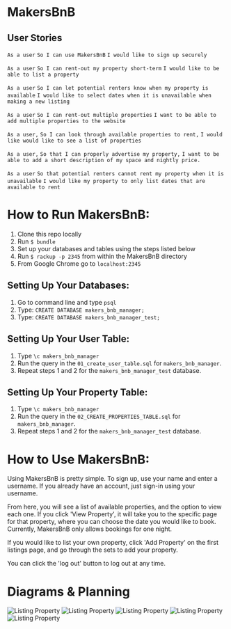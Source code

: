 # MakersBnB

## User Stories

```As a user```
```So I can use MakersBnB```
```I would like to sign up securely```

```As a user``` 
```So I can rent-out my property short-term```
```I would like to be able to list a property```

```As a user```
```So I can let potential renters know when my property is available```
```I would like to select dates when it is unavailable when making a new listing```

```As a user```
```So I can rent-out multiple properties```
```I want to be able to add multiple properties to the website```

```As a user,```
```So I can look through available properties to rent,```
```I would like would like to see a list of properties ```

```As a user,```
```So that I can properly advertise my property,```
```I want to be able to add a short description of my space and nightly price.```

```As a user```
```So that potential renters cannot rent my property when it is unavailable```
```I would like my property to only list dates that are available to rent```

# How to Run MakersBnB:

1. Clone this repo locally
2. Run ```$ bundle``` 
3. Set up your databases and tables using the steps listed below
4. Run ```$ rackup -p 2345``` from within the MakersBnB directory
5. From Google Chrome go to `localhost:2345`

## Setting Up Your Databases:

1. Go to command line and type `psql`
2. Type: `CREATE DATABASE makers_bnb_manager;`
3. Type: `CREATE DATABASE makers_bnb_manager_test;`

## Setting Up Your User Table:

1. Type `\c makers_bnb_manager`
2. Run the query in the `01_create_user_table.sql` for `makers_bnb_manager`.
3. Repeat steps 1 and 2 for the `makers_bnb_manager_test` database.

## Setting Up Your Property Table:

1. Type `\c makers_bnb_manager`
2. Run the query in the `02_CREATE_PROPERTIES_TABLE.sql` for `makers_bnb_manager`.
3. Repeat steps 1 and 2 for the `makers_bnb_manager_test` database.

# How to Use MakersBnB:

Using MakersBnB is pretty simple. To sign up, use your name and enter a username. If you already have an account, just sign-in using your username.

From here, you will see a list of available properties, and the option to view each one. If you click 'View Property', it will take you to the specific page for that property, where you can choose the date you would like to book. Currently, MakersBnB only allows bookings for one night.

If you would like to list your own property, click 'Add Property' on the first listings page, and go through the sets to add your property.

You can click the 'log out' button to log out at any time.

# Diagrams & Planning

![Listing Property](diagrams/Listing-Property-MakersBNB.png)
![Listing Property](diagrams/Renting-Request-MakersBNB.png)
![Listing Property](diagrams/SignIn-MakersBNB.png)
![Listing Property](diagrams/SignOut-MakersBNB.png)
![Listing Property](diagrams/SignUp-MakersBNB.png)

